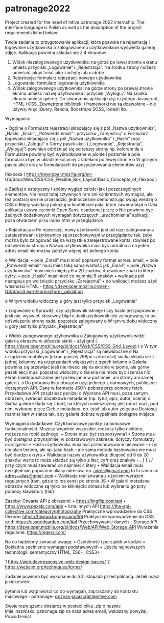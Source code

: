 # patronage2022
Project created for the need of Intive patronage 2022 internship.
The interface language is Polish as well as the description of the project requirements listed below.


Twoje zadanie to przygotowanie aplikacji, która pozwala na rejestrację i logowanie użytkownika
a zalogowanemu użytkownikowi wyświetla galerię zdjęć. Aplikacja powinna składać się z 4
ekranów:
1. Widok niezalogowanego użytkownika: na górze po lewej stronie ekranu umieść
przyciski „Logowanie” i „Rejestracja”. Na środku strony możesz umieścić jakąś treść
jako zachętę lub ozdobę
2. Rejestracja: formularz rejestracji nowego użytkownika
3. Logowanie: formularz logowania użytkownika
4. Widok zalogowanego użytkownika: na górze strony po prawej stronie ekranu umieść
nazwę użytkownika i przycisk „Wyloguj”. Na środku ekranu umieść galerię.
Do stworzenia aplikacji użyj czystego Javascript, HTML i CSS. Zewnętrzne biblioteki i
frameworki nie są dozwolone – nie używaj więc jQuery, Reacta, Boostrapa SCSS, lodash itp.

Wymagania:

• Ogólne
o Formularz rejestracji składający się z pól „Nazwa użytkownika”, „Hasło, „Email”,
„Potwierdź email” i przycisku „Zarejestruj”
o Formularz logowania składający się z pół „Nazwa użytkownika” i „Hasło” oraz
przycisku „Zaloguj”
o Górny pasek akcji („Logowanie”, „Rejestracja”, „Wyloguj”) powinien odróżniać
się od reszty strony np. kolorem tła
o Formularze powinny być wyśrodkowane w pionie i poziomie a pola formularza
być w układzie kolumny z labelami po lewej stronie
o W górnym pasku akcji oraz w formularzach do pozycjonowania elementów użyj

flexboxa ( https://developer.mozilla.org/en-
US/docs/Web/CSS/CSS_Flexible_Box_Layout/Basic_Concepts_of_Flexbox )

o Zadbaj o estetyczny i spójny wygląd całości jak i poszczególnych elementów.
Nie masz tutaj sztywnych ram ani konkretnych wymagań, ale też postaraj się
nie przesadzić, jednocześnie demonstrując swoją wiedzę o CSS
o Błędy walidacji pokazuj w kontekście pola, które zawiera błąd
o Cała aplikacja używa czcionki Open Sans, osadzonej przez <link />
o Nie powinno być żadnych dodatkowych wymagań dotyczących „uruchomienia”
aplikacji, poza otwarciem pliku index.html w przeglądarce

• Rejestracja
o Po rejestracji, nowy użytkownik jest od razu zalogowany a zarejestrowani
użytkownicy są przechowywani w przeglądarce tak, żeby można było
zalogować się na wszystkie zarejestrowane konta, również po odświeżeniu
strony
o Nazwa użytkownika musi być unikalna a na jeden adres email nie można
założyć więcej niż jednego konta


o Walidacja:
▪ pole „Email” musi mieć poprawny format adresu email,
▪ pole „Potwierdź email” musi mieć taką samą wartość jak „Email”,
▪ pole „Nazwa użytkownika” musi mieć między 6 a 20 znaków,
dozwolone znaki to litery i cyfry,
▪ pole „Hasło” musi mieć co najmniej 6 znaków
▪ walidacja pól następuje po wciśnięciu przycisku „Zarejestruj”
▪ do walidacji możesz użyć własności HTML -
  https://developer.mozilla.org/en-US/docs/Learn/Forms/Form_validation

o W tym widoku widoczny u góry jest tylko przycisk „Logowanie”


• Logowanie
o Sprawdź, czy użytkownik istnieje i czy hasło jest poprawne - jeśli nie, wyświetl
stosowny błąd
o Jeśli użytkownik jest zalogowany, to po odświeżeniu strony nadal pozostaje
zalogowany
o W tym widoku widoczny u góry jest tylko przycisk „Rejestracja”


• Widok zalogowanego użytkownika
o Zalogowany użytkownik widzi galerię obrazów w układzie siatki – użyj grid (
https://developer.mozilla.org/pl/docs/Web/CSS/CSS_Grid_Layout )
o W tym widoku przyciski „Logowanie” i „Rejestracja” są niewidoczne
o Na urządzeniu mobilnym (ekran poniżej 768px szerokości) siatka składa się z
jednej kolumny, na urządzeniach większych z trzech kolumn
o Galeria powinna się przewijać jeśli nie mieści się na ekranie w pionie, ale górny
pasek akcji musi pozostać widoczny
o Galeria nie może być szersza niż ekran (niedopuszczalne jest przewijanie w
poziomie, ani strony ani samej galerii).
o Do pobrania listy obrazów użyj jednego z darmowych, publicznie dostępnych
API. Dane w formacie JSON pobierz przy pomocy fetch. Przykładowe API
znajdziesz poniżej
o Wybrane API musi, poza samym obrazem, zwracać dodatkowe metadane (np.
tytuł, opis, autor, ocena)
o Siatka galerii składa się z kart, na których umieszczony jest obraz oraz, pod
nim, wybrane przez Ciebie metadane, np. tytuł lub autor zdjęcia
o Dostosuj rozmiar kart w siatce tak, aby galeria dobrze wypełniała dostępne
miejsce


Wymagania dodatkowe:
Czyli bonusowe punkty za bonusowe funkcjonalności. Możesz wypełnić wszystkie, możesz
tylko niektóre, możesz nie robić żadnego.
• Strona musi być responsywna1
• Strona musi być dostępna przynajmniej w podstawowym zakresie, dotyczy formularzy oraz galerii
• Hasło użytkownika musi być przechowywane niejawnie – czyli nie plain textem,
ale np. jako hash – ale sama metoda hashowania nie musi być bardzo ukryta
• Walidacja nazwy użytkownika: długość od 6 do 20 znaków, wartość może
składać się tylko z liter, cyfr oraz znaków - _ [ ] \ / przy czym musi zawierać co
najmniej 4 litery
• Walidacja email musi uwzględniać popularne aliasy adresów, np.
adres@gmail.com to to samo co adres+alias@gmail.com
• Walidacja realizowana z użyciem wyrażeń regularnych (tam, gdzie to ma sens)
po stronie JS
• W galerii metadane obrazów widoczne są tylko po kliknięciu obrazu lub
wybraniu go przy pomocy klawiatury (tab)

Zasoby:
Otwarte API z obrazami:
• https://imgflip.com/api
• https://www.pexels.com/api/
• lista innych API https://the-api-collective.com/category/photography
Praktyczne wprowadzenie do CSS flexbox: https://flexboxfroggy.com/#pl
Praktyczne wprowadzenie do CSS grid: https://cssgridgarden.com/#pl
Przechowywanie danych – Storage API
https://developer.mozilla.org/pl/docs/Web/API/Web_Storage_API
Wyrażenia regularne: https://regexr.com/

Na co będziemy zwracać uwagę:
• Czytelność i porządek w kodzie
• Dokładne spełnienie wymagań podstawowych
• Użycie najnowszych technologii: semantyczny HTML, ES6+, CSS3+

1 https://web.dev/responsive-web-design-basics/
2 https://webaim.org/techniques/forms/


Zadanie powinno być wykonane do 30 listopada przed północą. Jeżeli masz jakiekolwiek

pytania lub wątpliwości co do wymagań, zapraszamy do kontaktu mailowego - patronage-
poznan-javascript@intive.com

Swoje rozwiązanie dostarcz w postaci pliku .zip o nazwie imie_nazwisko_patronage.zip na nasz
adres email, wskazany powyżej.
Powodzenia!
